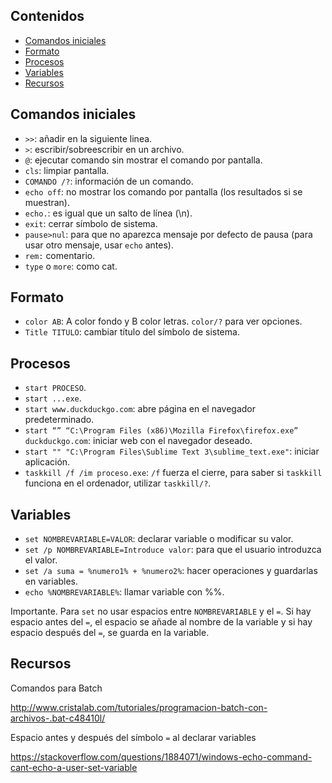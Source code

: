 ## Contenidos

- [Comandos iniciales](#comandos-iniciales)
- [Formato](#formato)
- [Procesos](#procesos)
- [Variables](#variables)
- [Recursos](#recursos)

## Comandos iniciales

- `>>`: añadir en la siguiente linea.
- `>`: escribir/sobreescribir en un archivo.
- `@`: ejecutar comando sin mostrar el comando por pantalla.
- `cls`: limpiar pantalla.
- `COMANDO /?`: información de un comando.
- `echo off`: no mostrar los comando por pantalla (los resultados si se muestran).
- `echo.`: es igual que un salto de línea (\n).
- `exit`: cerrar símbolo de sistema.
- `pause>nul`: para que no aparezca mensaje por defecto de pausa (para usar otro mensaje, usar `echo` antes).
- `rem:` comentario.
- `type` o `more`: como cat.

## Formato

- `color AB`: A color fondo y B color letras. `color/?` para ver opciones.
- `Title TITULO`: cambiar título del símbolo de sistema.

## Procesos
- `start PROCESO`.
- `start ...exe`.
- `start www.duckduckgo.com`: abre página en el navegador predeterminado.
- `start “” “C:\Program Files (x86)\Mozilla Firefox\firefox.exe” duckduckgo.com`: iniciar web con el navegador deseado.
- `start "" "C:\Program Files\Sublime Text 3\sublime_text.exe"`: iniciar aplicación.
- `taskkill /f /im proceso.exe`: `/f` fuerza el cierre, para saber si `taskkill` funciona en el ordenador, utilizar `taskkill/?`.

## Variables

- `set NOMBREVARIABLE=VALOR`: declarar variable o modificar su valor.
- `set /p NOMBREVARIABLE=Introduce valor`: para que el usuario introduzca el valor.
- `set /a suma = %numero1% + %numero2%`: hacer operaciones y guardarlas en variables.
- `echo %NOMBREVARIABLE%`: llamar variable con %%.

Importante. Para `set` no usar espacios entre `NOMBREVARIABLE` y el `=`. Si hay espacio antes del `=`, el espacio se añade al nombre de la variable y si hay espacio después del `=`, se guarda en la variable.

## Recursos

Comandos para Batch

<http://www.cristalab.com/tutoriales/programacion-batch-con-archivos-.bat-c48410l/>

Espacio antes y después del símbolo `=` al declarar variables

<https://stackoverflow.com/questions/1884071/windows-echo-command-cant-echo-a-user-set-variable>
